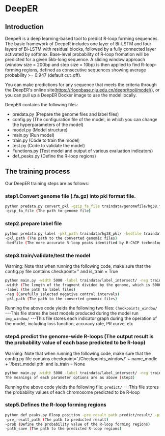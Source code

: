 # DeepER

## Introduction

DeepeR is a deep learning-based tool to predict R-loop forming sequences. The basic framework of DeepeR includes one layer of Bi-LSTM and four layers of Bi-LSTM with residual blocks, followed by a fully connected layer activated by softmax. Base-level probability of R-loop fromation will be predicted for a given 5kb-long sequence. A sliding window approach (window size = 200bp and step size = 10bp) is then applied to find R-loop-forming regions, defined as consecutive sequences showing average probability >= 0.947 (default cut_off).

You can make predictions for any sequence that meets the criteria through the DeepER's online site(https://rloopbase.nju.edu.cn/deepr/tool/model/), or you can pull up a DeepER Docker image to use the model locally.

DeepER contains the following files:

- predata.py (Prepare the genome files and label files)
- config.py (The configuration file of the model, in which you can change the hyperparameters of the model)
- model.py (Model structure)
- main.py (Run model)
- train.py (Code to train the model)
- test.py (Code to validate the model)
- Functions.py (Test model and output of various evaluation indicators)
- def_peaks.py (Define the R-loop regions)

## The training process

Our DeepER training steps are as follows:

### step1.Convert genome file (.fa.gz) into pkl format file.

```bash
python predata.py convert_pkl -gzip_fa_file traindata/genomefile/hg38.fa.gz
-gzip_fa_file (The path to genome file)
```

### step2.prepare label file

```bash
python predata.py label -pkl_path traindata/hg38_pkl/ -bedfile traindata/RChIP.intersect.bed
-pkl_path (The path to the converted genomic files)
-bedfile (The more accurate R-loop peaks identified by R-ChIP technology in the paper)
```

### step3.train/validate/test the model

Warning: Note that when running the following code, make sure that the config.py file contains checkpoint='' and is_train = True

```bash
python main.py -width 5000 -label traindata/label_intersect/ -neg traindata/neg_5k.bed -pkl_path traindata/hg38_pkl/
-width (The length of the fragment divided by the genome, which is 5000bp by default in this paper)
-label (the path to label files)
-neg (Carefully selected negative control intervals)
-pkl_path (The path to the converted genomic files)
```

Running the above code yields the following two files:
`Checkpoints_window/`  ---This file stores the best models produced during the model run
`img_window/`          ---This file stores each indicator graph during the operation of the model, including loss function, accuracy rate, PR curve, etc

### step4.predict the genome-wide R-loops (The output result is the probability value of each base predicted to be R-loop)

Warning: Note that when running the following code, make sure that the config.py file contains checkpoint='./Checkpoints_window/' + name_modle + '/best_model.pth' and is_train = None

```bash
python main.py -width 5000 -label traindata/label_intersect/ -neg traindata/negtest.bed -pkl_path traindata/hg38_pkl/
The meanings of each parameter options are as above (step3)
```

Running the above code yields the following file:
`predict/`   ---This file stores the probability values of each chromosome predicted to be R-loop

### step5.Defines the R-loop forming regions

```bash
python def_peaks.py Rloop_position -pre_result_path predict/result/ -prob 0.947 -path_save predict/Res_Bidir_LSTM/
-pre_result_path (The path to predicted result)
-prob (Define the probability value of the R-loop forming regions)
-path_save (The path to the predicted R-loop regions)
```









